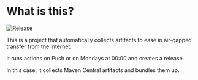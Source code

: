 # What is this?
[![Release](https://github.com/amentumservices/Collector-Maven-Build/actions/workflows/maven-main.yml/badge.svg?branch=main)](https://github.com/amentumservices/Collector-maven-Build/actions/workflows/maven-main.yml)

This is a project that automatically collects artifacts to ease in air-gapped transfer from the internet.

It runs actions on Push or on Mondays at 00:00 and creates a release.

In this case, it collects Maven Central artifacts and bundles them up.
